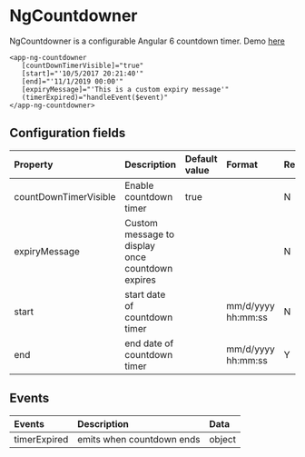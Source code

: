 # NgCountdowner

NgCountdowner is a configurable Angular 6 countdown timer. Demo [here](https://ng-countdowner.firebaseapp.com/)


```
<app-ng-countdowner
   [countDownTimerVisible]="true"
   [start]="'10/5/2017 20:21:40'"
   [end]="'11/1/2019 00:00'"
   [expiryMessage]="'This is a custom expiry message'"
   (timerExpired)="handleEvent($event)"
</app-ng-countdowner>
```

## Configuration fields
| Property  | Description | Default value |Format| Required | Data type |
| :----------- | :------------- | :--------------- | :---------- |:---------- |:---------- |
| countDownTimerVisible | Enable countdown timer | true || N | boolean|
| expiryMessage | Custom message to display once countdown expires | || N | string|
| start     | start date of countdown timer | | mm/d/yyyy hh:mm:ss| N | string|
| end    | end date of countdown timer |  | mm/d/yyyy hh:mm:ss| Y | string|

## Events
| Events  | Description| Data
| :----------- | :------------- | :------------ |
| timerExpired  | emits when countdown ends| object |



